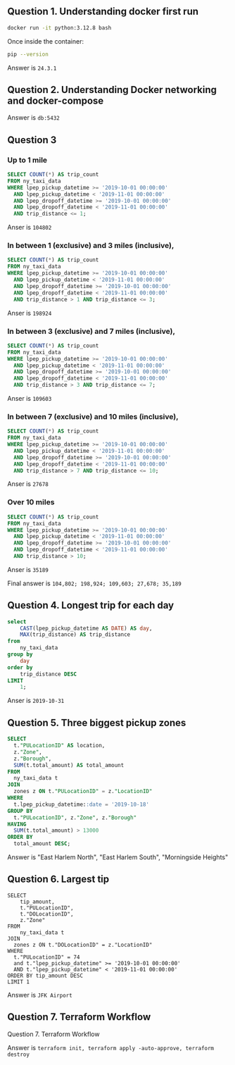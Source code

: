 ## Question 1. Understanding docker first run


```sh
docker run -it python:3.12.8 bash
```

Once inside the container:

```sh
pip --version
```

Answer is `24.3.1`

## Question 2. Understanding Docker networking and docker-compose


Answer is `db:5432`

## Question 3

### Up to 1 mile


```sql
SELECT COUNT(*) AS trip_count
FROM ny_taxi_data
WHERE lpep_pickup_datetime >= '2019-10-01 00:00:00'
  AND lpep_pickup_datetime < '2019-11-01 00:00:00'
  AND lpep_dropoff_datetime >= '2019-10-01 00:00:00'
  AND lpep_dropoff_datetime < '2019-11-01 00:00:00'
  AND trip_distance <= 1;
```

Anser is `104802`

### In between 1 (exclusive) and 3 miles (inclusive),

```sql
SELECT COUNT(*) AS trip_count
FROM ny_taxi_data
WHERE lpep_pickup_datetime >= '2019-10-01 00:00:00'
  AND lpep_pickup_datetime < '2019-11-01 00:00:00'
  AND lpep_dropoff_datetime >= '2019-10-01 00:00:00'
  AND lpep_dropoff_datetime < '2019-11-01 00:00:00'
  AND trip_distance > 1 AND trip_distance <= 3;
```

Anser is `198924`

### In between 3 (exclusive) and 7 miles (inclusive),

```sql
SELECT COUNT(*) AS trip_count
FROM ny_taxi_data
WHERE lpep_pickup_datetime >= '2019-10-01 00:00:00'
  AND lpep_pickup_datetime < '2019-11-01 00:00:00'
  AND lpep_dropoff_datetime >= '2019-10-01 00:00:00'
  AND lpep_dropoff_datetime < '2019-11-01 00:00:00'
  AND trip_distance > 3 AND trip_distance <= 7;
```

Anser is `109603`


### In between 7 (exclusive) and 10 miles (inclusive),

```sql
SELECT COUNT(*) AS trip_count
FROM ny_taxi_data
WHERE lpep_pickup_datetime >= '2019-10-01 00:00:00'
  AND lpep_pickup_datetime < '2019-11-01 00:00:00'
  AND lpep_dropoff_datetime >= '2019-10-01 00:00:00'
  AND lpep_dropoff_datetime < '2019-11-01 00:00:00'
  AND trip_distance > 7 AND trip_distance <= 10;
```

Anser is `27678`

### Over 10 miles

```sql
SELECT COUNT(*) AS trip_count
FROM ny_taxi_data
WHERE lpep_pickup_datetime >= '2019-10-01 00:00:00'
  AND lpep_pickup_datetime < '2019-11-01 00:00:00'
  AND lpep_dropoff_datetime >= '2019-10-01 00:00:00'
  AND lpep_dropoff_datetime < '2019-11-01 00:00:00'
  AND trip_distance > 10;
```

Anser is `35189`

Final answer is `104,802; 198,924; 109,603; 27,678; 35,189`

## Question 4. Longest trip for each day

```sql
select 
	CAST(lpep_pickup_datetime AS DATE) AS day,	
	MAX(trip_distance) AS trip_distance
from 
	ny_taxi_data
group by 
    day
order by 
    trip_distance DESC
LIMIT 
    1;
```

Anser is `2019-10-31`

## Question 5. Three biggest pickup zones

```sql
SELECT
  t."PULocationID" AS location,
  z."Zone",
  z."Borough",
  SUM(t.total_amount) AS total_amount
FROM
  ny_taxi_data t
JOIN
  zones z ON t."PULocationID" = z."LocationID"
WHERE
  t.lpep_pickup_datetime::date = '2019-10-18'
GROUP BY
  t."PULocationID", z."Zone", z."Borough"
HAVING
  SUM(t.total_amount) > 13000
ORDER BY
  total_amount DESC;
```

Answer is "East Harlem North", "East Harlem South", "Morningside Heights"

## Question 6. Largest tip

```
SELECT 
	tip_amount,
	t."PULocationID",
	t."DOLocationID",
	z."Zone"
FROM 
	ny_taxi_data t
JOIN
  zones z ON t."DOLocationID" = z."LocationID"
WHERE 
  t."PULocationID" = 74
  and t."lpep_pickup_datetime" >= '2019-10-01 00:00:00'
  AND t."lpep_pickup_datetime" < '2019-11-01 00:00:00'
ORDER BY tip_amount DESC
LIMIT 1
```

Answer is `JFK Airport`

## Question 7. Terraform Workflow

Question 7. Terraform Workflow

Answer is `terraform init, terraform apply -auto-approve, terraform destroy`

